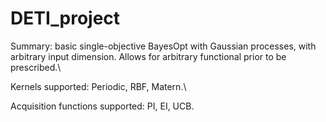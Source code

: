 # DETI_project
Summary: basic single-objective BayesOpt with Gaussian processes, with arbitrary input dimension. Allows for arbitrary functional  prior to be prescribed.\\

Kernels supported: Periodic, RBF, Matern.\\
 
Acquisition functions supported: PI, EI, UCB.
